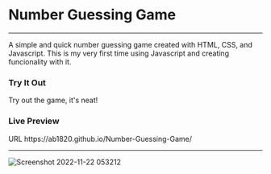 # Number Guessing Game
<hr>
A simple and quick number guessing game created with HTML, CSS, and Javascript. 
This is my very first time using Javascript and creating funcionality with it. 
<br>
<h3>Try It Out</h3>
Try out the game, it's neat!
<br>

<h3>Live Preview</h3>
URL https://ab1820.github.io/Number-Guessing-Game/
<hr>

![Screenshot 2022-11-22 053212](https://user-images.githubusercontent.com/114027684/203291955-bbb4d04f-e2eb-443b-944a-7905248fc52c.png)

